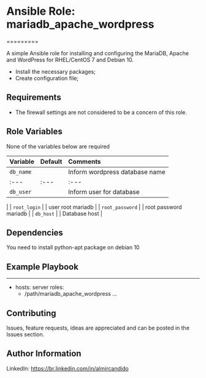 # Ansible Role: mariadb_apache_wordpress
=========

A simple Ansible role for installing and configuring the MariaDB, Apache and WordPress for RHEL/CentOS 7 and Debian 10.

- Install the necessary packages;
- Create configuration file;


Requirements
------------

- The firewall settings are not considered to be a concern of this role.

Role Variables
--------------


None of the variables below are required

| Variable                                     | Default                       | Comments                                     |
| :---                                         | :---                          | :---                                         |
| `db_name`                                    |                               | Inform wordpress database name
| :---                                         | :---                          | :---
| `db_user`                                    |                               | Inform user for database
|
| `root_login`                                 |                               | user root mariadb
|
| `root_password`                              |                               | root password mariadb
|
| `db_host`                                    |                               | Database host
|



Dependencies
------------

You need to install python-apt package on debian 10 


Example Playbook
----------------

---
- hosts: server
  roles:
    - /path/mariadb_apache_wordpress
...

## Contributing

Issues, feature requests, ideas are appreciated and can be posted in the Issues section.


Author Information
------------------
LinkedIn: https://br.linkedin.com/in/almircandido
